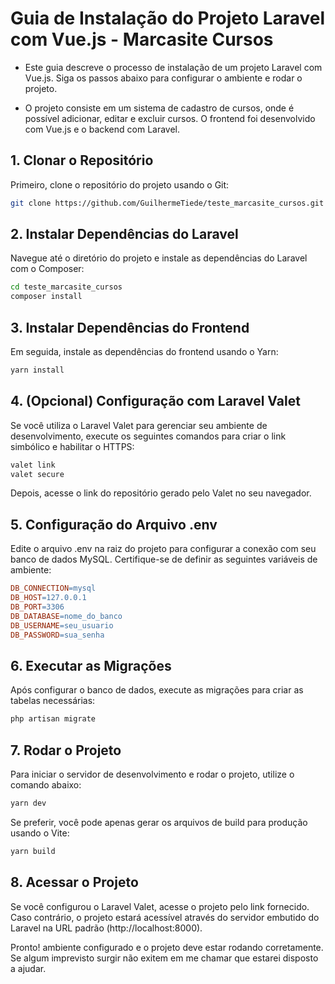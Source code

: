 # Guia de Instalação do Projeto Laravel com Vue.js - Marcasite Cursos 

+ Este guia descreve o processo de instalação de um projeto Laravel com Vue.js. Siga os passos abaixo para configurar o ambiente e rodar o projeto.

+ O projeto consiste em um sistema de cadastro de cursos, onde é possível adicionar, editar e excluir cursos. O frontend foi desenvolvido com Vue.js e o backend com Laravel.

## 1. Clonar o Repositório

Primeiro, clone o repositório do projeto usando o Git:

```bash
git clone https://github.com/GuilhermeTiede/teste_marcasite_cursos.git
```

## 2. Instalar Dependências do Laravel
Navegue até o diretório do projeto e instale as dependências do Laravel com o Composer:

```bash Copiar código
cd teste_marcasite_cursos
composer install
```
## 3. Instalar Dependências do Frontend
Em seguida, instale as dependências do frontend usando o Yarn:

```bash Copiar código
yarn install
```
## 4. (Opcional) Configuração com Laravel Valet
Se você utiliza o Laravel Valet para gerenciar seu ambiente de desenvolvimento, execute os seguintes comandos para criar o link simbólico e habilitar o HTTPS:

```bash Copiar código
valet link
valet secure
```
Depois, acesse o link do repositório gerado pelo Valet no seu navegador.

## 5. Configuração do Arquivo .env
Edite o arquivo .env na raiz do projeto para configurar a conexão com seu banco de dados
MySQL. Certifique-se de definir as seguintes variáveis de ambiente:

```makefile Copiar código
DB_CONNECTION=mysql
DB_HOST=127.0.0.1
DB_PORT=3306
DB_DATABASE=nome_do_banco
DB_USERNAME=seu_usuario
DB_PASSWORD=sua_senha
```
## 6. Executar as Migrações
Após configurar o banco de dados, execute as migrações para criar as tabelas necessárias:

```bash Copiar código
php artisan migrate
```

## 7. Rodar o Projeto
Para iniciar o servidor de desenvolvimento e rodar o projeto, utilize o comando abaixo:

```bash Copiar código
yarn dev
```
Se preferir, você pode apenas gerar os arquivos de build para produção usando o Vite:

```bash Copiar código
yarn build
```
## 8. Acessar o Projeto
Se você configurou o Laravel Valet, acesse o projeto pelo link fornecido. Caso contrário, o projeto estará acessível através do servidor embutido do Laravel na URL padrão (http://localhost:8000).

Pronto! ambiente configurado e o projeto deve estar rodando corretamente.
Se algum imprevisto surgir não exitem em me chamar que estarei disposto a ajudar.

